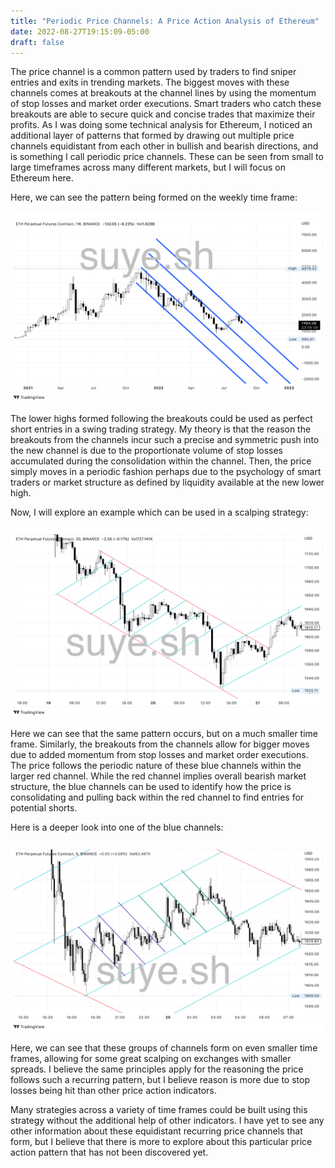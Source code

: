 ```yaml
---
title: "Periodic Price Channels: A Price Action Analysis of Ethereum"
date: 2022-08-27T19:15:09-05:00
draft: false
---
```


The price channel is a common pattern used by traders to find sniper entries and exits in trending markets. The biggest moves with these channels comes at breakouts at the channel lines by using the momentum of stop losses and market order executions. Smart traders who catch these breakouts are able to secure quick and concise trades that maximize their profits. As I was doing some technical analysis for Ethereum, I noticed an additional layer of patterns that formed by drawing out multiple price channels equidistant from each other in bullish and bearish directions, and is something I call periodic price channels. These can be seen from small to large timeframes across many different markets, but I will focus on Ethereum here.

Here, we can see the pattern being formed on the weekly time frame:

![ETH Weekly Periodic Price Channels](/periodic_price_channels/ETH_W1.png "ETH W1 Periodic Price Channels")

The lower highs formed following the breakouts could be used as perfect short entries in a swing trading strategy. My theory is that the reason the breakouts from the channels incur such a precise and symmetric push into the new channel is due to the proportionate volume of stop losses accumulated during the consolidation within the channel. Then, the price simply moves in a periodic fashion perhaps due to the psychology of smart traders or market structure as defined by liquidity available at the new lower high. 

Now, I will explore an example which can be used in a scalping strategy:

![ETH 30 Minute Periodic Price Channels](/periodic_price_channels/ETH_M30.png "ETH M30 Periodic Price Channels")

Here we can see that the same pattern occurs, but on a much smaller time frame. Similarly, the breakouts from the channels allow for bigger moves due to added momentum from stop losses and market order executions. The price follows the periodic nature of these blue channels within the larger red channel. While the red channel implies overall bearish market structure, the blue channels can be used to identify how the price is consolidating and pulling back within the red channel to find entries for potential shorts.

Here is a deeper look into one of the blue channels:

![ETH 5 Minute Periodic Price Channels](/periodic_price_channels/ETH_M5.png "ETH M5 Periodic Price Channels")

Here, we can see that these groups of channels form on even smaller time frames, allowing for some great scalping on exchanges with smaller spreads. I believe the same principles apply for the reasoning the price follows such a recurring pattern, but I believe reason is more due to stop losses being hit than other price action indicators.

Many strategies across a variety of time frames could be built using this strategy without the additional help of other indicators. I have yet to see any other information about these equidistant recurring price channels that form, but I believe that there is more to explore about this particular price action pattern that has not been discovered yet.
